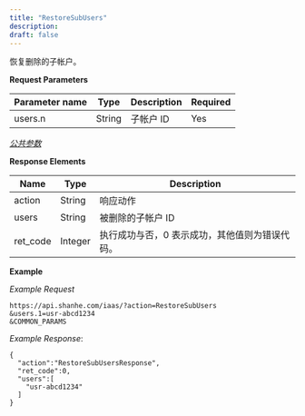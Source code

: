 ```yaml
---
title: "RestoreSubUsers"
description: 
draft: false
---
```




恢复删除的子帐户。

**Request Parameters**

| Parameter name | Type | Description | Required |
| --- | --- | --- | --- |
| users.n | String | 子帐户 ID | Yes |

[_公共参数_](../../../parameters/)

**Response Elements**

| Name | Type | Description |
| --- | --- | --- |
| action | String | 响应动作 |
| users | String | 被删除的子帐户 ID |
| ret_code | Integer | 执行成功与否，0 表示成功，其他值则为错误代码。 |

**Example**

_Example Request_

```
https://api.shanhe.com/iaas/?action=RestoreSubUsers
&users.1=usr-abcd1234
&COMMON_PARAMS
```

_Example Response_:

```
{
  "action":"RestoreSubUsersResponse",
  "ret_code":0,
  "users":[
    "usr-abcd1234"
  ]
}
```
